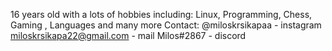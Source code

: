 16 years old with a lots of hobbies including: Linux, Programming, Chess, Gaming , Languages and many more
Contact: @miloskrsikapaa - instagram  miloskrsikapa22@gmail.com - mail  Milos#2867 - discord
